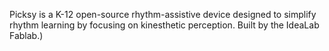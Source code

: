Picksy is a K-12 open-source rhythm-assistive device designed to simplify rhythm learning by focusing on kinesthetic perception. Built by the IdeaLab Fablab.)
